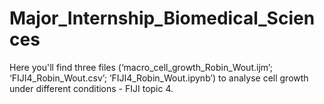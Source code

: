 # Major_Internship_Biomedical_Sciences
Here you'll find three files (‘macro_cell_growth_Robin_Wout.ijm’; ‘FIJI4_Robin_Wout.csv’; ‘FIJI4_Robin_Wout.ipynb’) to analyse cell growth under different conditions - FIJI topic 4.

